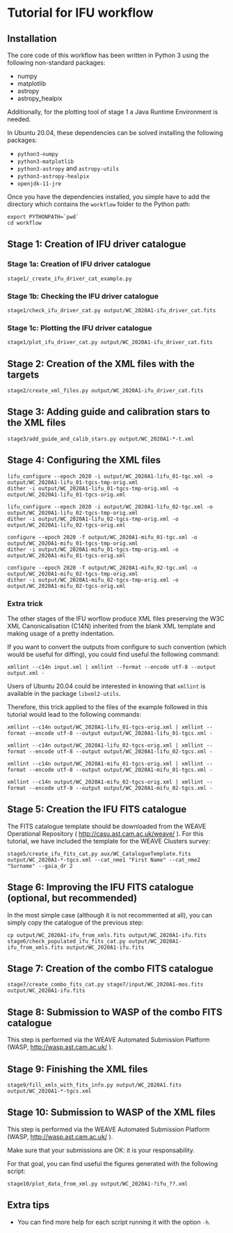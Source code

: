 Tutorial for IFU workflow
=========================

Installation
------------

The core code of this workflow has been written in Python 3 using the following
non-standard packages:

- numpy
- matplotlib
- astropy
- astropy_healpix

Additionally, for the plotting tool of stage 1 a Java Runtime Environment is
needed.

In Ubuntu 20.04, these dependencies can be solved installing the following
packages:

- `python3-numpy`
- `python3-matplotlib`
- `python3-astropy` and `astropy-utils`
- `python3-astropy-healpix`
- `openjdk-11-jre`

Once you have the dependencies installed, you simple have to add the directory
which contains the `workflow` folder to the Python path:

```
export PYTHONPATH=`pwd`
cd workflow
```

Stage 1: Creation of IFU driver catalogue
-----------------------------------------

### Stage 1a: Creation of IFU driver catalogue

```
stage1/_create_ifu_driver_cat_example.py
```

### Stage 1b: Checking the IFU driver catalogue

```
stage1/check_ifu_driver_cat.py output/WC_2020A1-ifu_driver_cat.fits
```

### Stage 1c: Plotting the IFU driver catalogue

```
stage1/plot_ifu_driver_cat.py output/WC_2020A1-ifu_driver_cat.fits
```

Stage 2: Creation of the XML files with the targets
---------------------------------------------------

```
stage2/create_xml_files.py output/WC_2020A1-ifu_driver_cat.fits
```

Stage 3: Adding guide and calibration stars to the XML files
------------------------------------------------------------

```
stage3/add_guide_and_calib_stars.py output/WC_2020A1-*-t.xml
```

Stage 4: Configuring the XML files
----------------------------------

```
lifu_configure --epoch 2020 -i output/WC_2020A1-lifu_01-tgc.xml -o output/WC_2020A1-lifu_01-tgcs-tmp-orig.xml
dither -i output/WC_2020A1-lifu_01-tgcs-tmp-orig.xml -o output/WC_2020A1-lifu_01-tgcs-orig.xml

lifu_configure --epoch 2020 -i output/WC_2020A1-lifu_02-tgc.xml -o output/WC_2020A1-lifu_02-tgcs-tmp-orig.xml
dither -i output/WC_2020A1-lifu_02-tgcs-tmp-orig.xml -o output/WC_2020A1-lifu_02-tgcs-orig.xml

configure --epoch 2020 -f output/WC_2020A1-mifu_01-tgc.xml -o output/WC_2020A1-mifu_01-tgcs-tmp-orig.xml
dither -i output/WC_2020A1-mifu_01-tgcs-tmp-orig.xml -o output/WC_2020A1-mifu_01-tgcs-orig.xml

configure --epoch 2020 -f output/WC_2020A1-mifu_02-tgc.xml -o output/WC_2020A1-mifu_02-tgcs-tmp-orig.xml
dither -i output/WC_2020A1-mifu_02-tgcs-tmp-orig.xml -o output/WC_2020A1-mifu_02-tgcs-orig.xml
```

### Extra trick

The other stages of the IFU worflow produce XML files preserving the W3C XML
Canonicalisation (C14N) inherited from the blank XML template and making usage
of a pretty indentation.

If you want to convert the outputs from configure to such convention (which
would be useful for diffing), you could find useful the following command:

```
xmllint --c14n input.xml | xmllint --format --encode utf-8 --output output.xml -
```

Users of Ubuntu 20.04 could be interested in knowing that `xmllint` is available
in the package `libxml2-utils`.

Therefore, this trick applied to the files of the example followed in this
tutorial would lead to the following commands:

```
xmllint --c14n output/WC_2020A1-lifu_01-tgcs-orig.xml | xmllint --format --encode utf-8 --output output/WC_2020A1-lifu_01-tgcs.xml -

xmllint --c14n output/WC_2020A1-lifu_02-tgcs-orig.xml | xmllint --format --encode utf-8 --output output/WC_2020A1-lifu_02-tgcs.xml -

xmllint --c14n output/WC_2020A1-mifu_01-tgcs-orig.xml | xmllint --format --encode utf-8 --output output/WC_2020A1-mifu_01-tgcs.xml -

xmllint --c14n output/WC_2020A1-mifu_02-tgcs-orig.xml | xmllint --format --encode utf-8 --output output/WC_2020A1-mifu_02-tgcs.xml -
```

Stage 5: Creation the IFU FITS catalogue
----------------------------------------

The FITS catalogue template should be downloaded from the WEAVE Operational
Repository ( http://casu.ast.cam.ac.uk/weave/ ). For this tutorial, we have
included the template for the WEAVE Clusters survey:

```
stage5/create_ifu_fits_cat.py aux/WC_CatalogueTemplate.fits output/WC_2020A1-*-tgcs.xml --cat_nme1 "First Name" --cat_nme2 "Surname" --gaia_dr 2
```

Stage 6: Improving the IFU FITS catalogue (optional, but recommended)
---------------------------------------------------------------------

In the most simple case (although it is not recommented at all), you can simply
copy the catalogue of the previous step:

```
cp output/WC_2020A1-ifu_from_xmls.fits output/WC_2020A1-ifu.fits
stage6/check_populated_ifu_fits_cat.py output/WC_2020A1-ifu_from_xmls.fits output/WC_2020A1-ifu.fits
```

Stage 7: Creation of the combo FITS catalogue
---------------------------------------------

```
stage7/create_combo_fits_cat.py stage7/input/WC_2020A1-mos.fits output/WC_2020A1-ifu.fits
```

Stage 8: Submission to WASP of the combo FITS catalogue
-------------------------------------------------------

This step is performed via the WEAVE Automated Submission Platform (WASP,
http://wasp.ast.cam.ac.uk/ ).

Stage 9: Finishing the XML files
--------------------------------

```
stage9/fill_xmls_with_fits_info.py output/WC_2020A1.fits output/WC_2020A1-*-tgcs.xml
```

Stage 10: Submission to WASP of the XML files
---------------------------------------------

This step is performed via the WEAVE Automated Submission Platform (WASP,
http://wasp.ast.cam.ac.uk/ ).

Make sure that your submissions are OK: it is your responsability.

For that goal, you can find useful the figures generated with the following
script:

```
stage10/plot_data_from_xml.py output/WC_2020A1-?ifu_??.xml
```

Extra tips
----------

- You can find more help for each script running it with the option `-h`.

